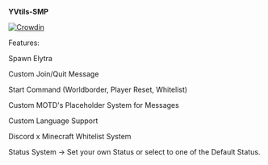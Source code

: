 **YVtils-SMP**

[![Crowdin](https://badges.crowdin.net/yvtils-smp/localized.svg)](https://crowdin.com/project/yvtils-smp)

Features:

Spawn Elytra

Custom Join/Quit Message

Start Command (Worldborder, Player Reset, Whitelist)

Custom MOTD's
Placeholder System for Messages

Custom Language Support

Discord x Minecraft Whitelist System

Status System -> Set your own Status or select to one of the Default Status.
